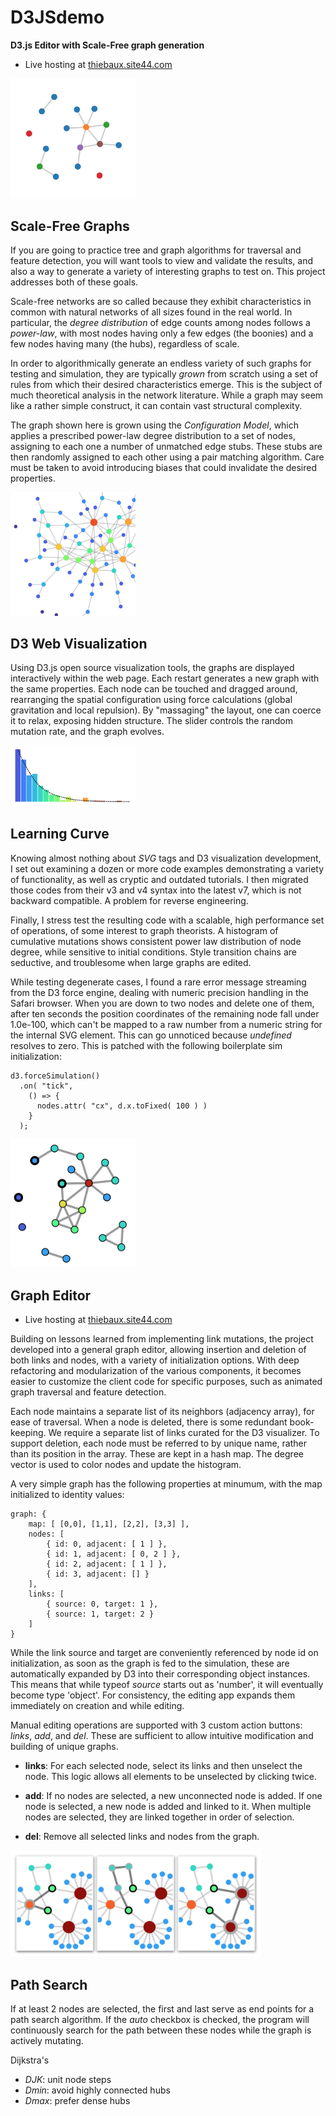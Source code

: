 # D3JSdemo

 **D3.js Editor with Scale-Free graph generation**

* Live hosting at [thiebaux.site44.com](https://thiebaux.site44.com/D3JSdemo/demo.html)

<img src="./images/screencap.png" width="200">

## Scale-Free Graphs

If you are going to practice tree and graph algorithms for traversal and feature detection, you will want tools to view and validate the results, and also a way to generate a variety of interesting graphs to test on. This project addresses both of these goals.

Scale-free networks are so called because they exhibit characteristics in common with natural networks of all sizes found in the real world. In particular, the *degree distribution* of edge counts among nodes follows a *power-law*, with most nodes having only a few edges (the boonies) and a few nodes having many (the hubs), regardless of scale.

In order to algorithmically generate an endless variety of such graphs for testing and simulation, they are typically *grown* from scratch using a set of rules from which their desired characteristics emerge. This is the subject of much theoretical analysis in the network literature. While a graph may seem like a rather simple construct, it can contain vast structural complexity.

The graph shown here is grown using the *Configuration Model*, which applies a prescribed power-law degree distribution to a set of nodes, assigning to each one a number of unmatched edge stubs. These stubs are then randomly assigned to each other using a pair matching algorithm. Care must be taken to avoid introducing biases that could invalidate the desired properties.

<img src="./images/screencap2.png" width="200">

## D3 Web Visualization

Using D3.js open source visualization tools, the graphs are displayed interactively within the web page. Each restart generates a new graph with the same properties. Each node can be touched and dragged around, rearranging the spatial configuration using force calculations (global gravitation and local repulsion). By "massaging" the layout, one can coerce it to relax, exposing hidden structure. The slider controls the random mutation rate, and the graph evolves.

<img src="./images/screencap3.png" width="200">

## Learning Curve

Knowing almost nothing about *SVG* tags and D3 visualization development, I set out examining a dozen or more code examples demonstrating a variety of functionality, as well as cryptic and outdated tutorials. I then migrated those codes from their v3 and v4 syntax into the latest v7, which is not backward compatible. A problem for reverse engineering.

Finally, I stress test the resulting code with a scalable, high performance set of operations, of some interest to graph theorists. A histogram of cumulative mutations shows consistent power law distribution of node degree, while sensitive to initial conditions. Style transition chains are seductive, and troublesome when large graphs are edited.

While testing degenerate cases, I found a rare error message streaming from the D3 force engine, dealing with numeric precision handling in the Safari browser. When you are down to two nodes and delete one of them, after ten seconds the position coordinates of the remaining node fall under 1.0e-100, which can't be mapped to a raw number from a numeric string for the internal SVG element. This can go unnoticed because *undefined* resolves to zero. This is patched with the following boilerplate sim initialization:

```
d3.forceSimulation()
  .on( "tick",
    () => {
      nodes.attr( "cx", d.x.toFixed( 100 ) )
    }
  );
```

<img src="./images/screencap4.png" width="200">

## Graph Editor

* Live hosting at [thiebaux.site44.com](https://thiebaux.site44.com/D3JSdemo/index.html)

Building on lessons learned from implementing link mutations, the project developed into a general graph editor, allowing insertion and deletion of both links and nodes, with a variety of initialization options. With deep refactoring and modularization of the various components, it becomes easier to customize the client code for specific purposes, such as animated graph traversal and feature detection.

Each node maintains a separate list of its neighbors (adjacency array), for ease of traversal. When a node is deleted, there is some redundant book-keeping. We require a separate list of links curated for the D3 visualizer. To support deletion, each node must be referred to by unique name, rather than its position in the array. These are kept in a hash map. The degree vector is used to color nodes and update the histogram.

A very simple graph has the following properties at minumum, with the map initialized to identity values:

```
graph: {
    map: [ [0,0], [1,1], [2,2], [3,3] ],
    nodes: [
        { id: 0, adjacent: [ 1 ] },
        { id: 1, adjacent: [ 0, 2 ] },
        { id: 2, adjacent: [ 1 ] },
        { id: 3, adjacent: [] }
    ],
    links: [
        { source: 0, target: 1 },
        { source: 1, target: 2 }
    ]
}
```

While the link source and target are conveniently referenced by node id on initialization, as soon as the graph is fed to the simulation, these are automatically expanded by D3 into their corresponding object instances. This means that while typeof *source* starts out as 'number', it will eventually become type 'object'. For consistency, the editing app expands them immediately on creation and while editing.

Manual editing operations are supported with 3 custom action buttons: *links*, *add*, and *del*. These are sufficient to allow intuitive modification and building of unique graphs.

* **links**: For each selected node, select its links and then unselect the node. This logic allows all elements to be unselected by clicking twice.

* **add**: If no nodes are selected, a new unconnected node is added. If one node is selected, a new node is added and linked to it. When multiple nodes are selected, they are linked together in order of selection.

* **del**: Remove all selected links and nodes from the graph.

<img src="./images/screencap5.png" width="400">

## Path Search

If at least 2 nodes are selected, the first and last serve as end points for a path search algorithm. If the *auto* checkbox is checked, the program will continuously search for the path between these nodes while the graph is actively mutating.

Dijkstra's
- *DJK*: unit node steps
- *Dmin*: avoid highly connected hubs
- *Dmax*: prefer dense hubs






